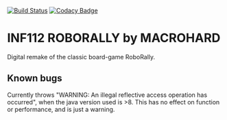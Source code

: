 [![Build Status](https://travis-ci.com/inf112-v20/Macrohard.svg?branch=master)](https://travis-ci.com/inf112-v20/Macrohard)
[![Codacy Badge](https://api.codacy.com/project/badge/Grade/57e91af805484fb6884c8b121e1843fd)](https://www.codacy.com/gh/inf112-v20/Macrohard?utm_source=github.com&amp;utm_medium=referral&amp;utm_content=inf112-v20/Macrohard&amp;utm_campaign=Badge_Grade)
# INF112 ROBORALLY by MACROHARD
Digital remake of the classic board-game RoboRally.


## Known bugs
Currently throws "WARNING: An illegal reflective access operation has occurred", 
when the java version used is >8. This has no effect on function or performance, and is just a warning.


